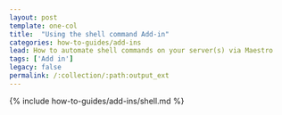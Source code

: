 ```yaml
---
layout: post
template: one-col
title:  "Using the shell command Add-in"
categories: how-to-guides/add-ins
lead: How to automate shell commands on your server(s) via Maestro
tags: ['Add in']
legacy: false
permalink: /:collection/:path:output_ext
---
```



{% include how-to-guides/add-ins/shell.md %}
